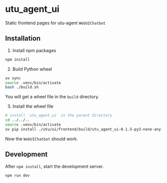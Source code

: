 # utu_agent_ui

Static frontend pages for utu-agent `WebUIChatbot`

## Installation

1. Install npm packages

```bash
npm install
```

2. Build Python wheel

```bash
uv sync
source .venv/bin/activate
bash ./build.sh
```

You will get a wheel file in the `build` directory.

3. Install the wheel file

```bash
# install `utu_agent_ui` in the parent directory
cd ../../..
source .venv/bin/activate
uv pip install ./utu/ui/frontend/build/utu_agent_ui-0.1.5-py3-none-any.whl
```

Now the `WebUIChatbot` should work.

## Development

After `npm install`, start the development server.

```bash
npm run dev
```
